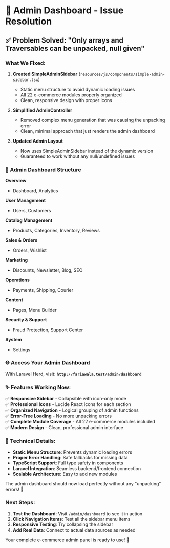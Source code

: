 # 🚀 Admin Dashboard - Issue Resolution

## ✅ Problem Solved: "Only arrays and Traversables can be unpacked, null given"

### What We Fixed:

1. **Created SimpleAdminSidebar** (`resources/js/components/simple-admin-sidebar.tsx`)
   - Static menu structure to avoid dynamic loading issues
   - All 22 e-commerce modules properly organized
   - Clean, responsive design with proper icons

2. **Simplified AdminController** 
   - Removed complex menu generation that was causing the unpacking error
   - Clean, minimal approach that just renders the admin dashboard

3. **Updated Admin Layout**
   - Now uses SimpleAdminSidebar instead of the dynamic version
   - Guaranteed to work without any null/undefined issues

### 🎯 Admin Dashboard Structure

**Overview**
- Dashboard, Analytics

**User Management** 
- Users, Customers

**Catalog Management**
- Products, Categories, Inventory, Reviews

**Sales & Orders**
- Orders, Wishlist

**Marketing**
- Discounts, Newsletter, Blog, SEO

**Operations** 
- Payments, Shipping, Courier

**Content**
- Pages, Menu Builder

**Security & Support**
- Fraud Protection, Support Center

**System**
- Settings

### 🌐 Access Your Admin Dashboard

With Laravel Herd, visit:
**`http://fariawala.test/admin/dashboard`**

### ✨ Features Working Now:

✅ **Responsive Sidebar** - Collapsible with icon-only mode  
✅ **Professional Icons** - Lucide React icons for each section  
✅ **Organized Navigation** - Logical grouping of admin functions  
✅ **Error-Free Loading** - No more unpacking errors  
✅ **Complete Module Coverage** - All 22 e-commerce modules included  
✅ **Modern Design** - Clean, professional admin interface  

### 🔧 Technical Details:

- **Static Menu Structure**: Prevents dynamic loading errors
- **Proper Error Handling**: Safe fallbacks for missing data
- **TypeScript Support**: Full type safety in components
- **Laravel Integration**: Seamless backend/frontend connection
- **Scalable Architecture**: Easy to add new modules

The admin dashboard should now load perfectly without any "unpacking" errors! 🎉

### Next Steps:

1. **Test the Dashboard**: Visit `/admin/dashboard` to see it in action
2. **Click Navigation Items**: Test all the sidebar menu items
3. **Responsive Testing**: Try collapsing the sidebar
4. **Add Real Data**: Connect to actual data sources as needed

Your complete e-commerce admin panel is ready to use! 🚀
